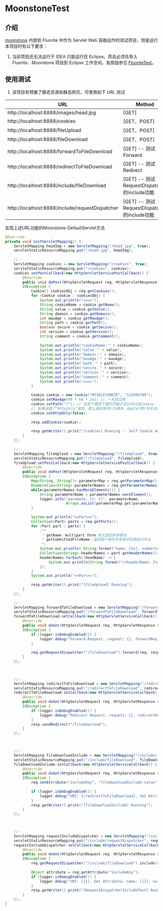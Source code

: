 # MoonstoneTest

## 介绍

[moonstone](https://gitee.com/azurite_y/moonstone) 内嵌到 Fluorite 中作为 Servlet Web 容器运作的测试项目，但是运行本项目时有以下要求：

1. 当前项目还无法运行于 IDEA 只能运行在 Eclipse。而且必须先导入 Fluorite、Moonstone 项目到 Eclipse 工作空间。其原因参见 [FluoriteTest](https://gitee.com/azurite_y/FluoriteTest)。

## 使用测试

1. 该项目有预置了静态资源和静态网页，可使用如下 URL 测试

| URL                                             | Method                                      |
| ----------------------------------------------- | ------------------------------------------- |
| http://localhost:8888/images/head.jpg           | [GET]                                       |
| http://localhost:8888/cookies                   | [GET、POST]                                 |
| http://localhost:8888/fileUpload                | [GET、POST]                                 |
| http://localhost:8888/fileDownload              | [GET、POST]                                 |
| http://localhost:8888/forwardToFileDownload     | [GET] -- 测试Forward                        |
| http://localhost:8888/redirectToFileDownload    | [GET] -- 测试Redirect                       |
| http://localhost:8888/include/fileDownload      | [GET] -- 测试RequestDispatcher的include功能 |
| http://localhost:8888/include/requestDispatcher | [GET] -- 测试RequestDispatcher的include功能 |


实现上述URL功能的Moonstone-DefaultServlet方法


```java
@Override
private void initServletMapping() {
    ServletMapping headImg = new ServletMapping("/head.jpg", true);
	servletStaticResourceMapping.put("/head.jpg", headImg);
		
	//--
	ServletMapping cookies = new ServletMapping("/cookies", true);
	servletStaticResourceMapping.put("/cookies", cookies);
	cookies.setPostCallback(new HttpServletServicePostCallback() {
		@Override
		public void doPost(HttpServletRequest req, HttpServletResponse resp) throws ServletException,
	    IOException {
			Cookie[] cookiesObj = req.getCookies();
			for (Cookie cookie : cookiesObj) {
				System.out.println("====");
				String cookieName = cookie.getName();
				String value = cookie.getValue();
				String domain = cookie.getDomain();
				int maxAge = cookie.getMaxAge();
				String path = cookie.getPath();
				boolean secure = cookie.getSecure();
				int version = cookie.getVersion();
				String comment = cookie.getComment();
	
				System.out.println("cookieName：" + cookieName);
				System.out.println("value：" + value);
				System.out.println("domain：" + domain);
				System.out.println("maxAge：" + maxAge);
				System.out.println("path：" + path);
				System.out.println("secure：" + secure);
				System.out.println("version：" + version);
				System.out.println("comment：" + comment);
				System.out.println("====");
			}
	
			Cookie cookie = new Cookie("MYSELFCOOKIE", "123456789");
			cookie.setMaxAge(60 * 60 * 24); // 一天后过期
			cookie.setPath("/"); // 在这个路径下面的页面才可以访问该Cookie
			// 如果设置了"HttpOnly"属性，那么通过程序(JS脚本、Applet等)将无法访问该Cookie
	        cookie.setHttpOnly(false);  
	        
			resp.addCookie(cookie);
	
			resp.getWriter().print("[cookies] Running -  Self Cookie Add");				
		}
	});
		
	//--
	ServletMapping fileUpload = new ServletMapping("/fileUpload", true);
	servletStaticResourceMapping.put("/fileUpload", fileUpload);
	fileUpload.setPostCallback(new HttpServletServicePostCallback() {
		@Override
		public void doPost(HttpServletRequest req, HttpServletResponse resp) throws ServletException,
	    IOException {
			Map<String, String[]> parameterMap = req.getParameterMap();
			Enumeration<String> parameterNames = req.getParameterNames();
			while(parameterNames.hasMoreElements()) {
				String parameterName = parameterNames.nextElement();
				logger.info("paramete. {}: {}", parameterName, 
	                        Arrays.asList(parameterMap.get(parameterName) ));
			}
				
			System.out.println("==Part==");
			Collection<Part> parts = req.getParts();
			for (Part part : parts) {
				/**
				 * getName：multipart form 形式返回的参数名
				 * getSubmittedFileName：返回客户端文件系统中的原始文件名
				 */
				System.out.println( String.format("name: [%s], submittedFileName: [%s], size: [%s], contentType：[%s]", part.getName(), part.getSubmittedFileName(), part.getSize(), part.getContentType()) );
				Collection<String> headerNames = part.getHeaderNames();
				headerNames.forEach((headName) -> {
					System.out.println(String.format("\theaderName: [%s], headValue: [%s]", headName, part.getHeaders(headName)));
				});
			}
			System.out.println("==Part==");
			
			resp.getWriter().print("[fileUpload] Running");				
		}
	});
		
	//--
	ServletMapping forwardToFileDownload = new ServletMapping("/forwardToFileDownload");
	servletStaticResourceMapping.put("/forwardToFileDownload", forwardToFileDownload);
	forwardToFileDownload.setCallback(new HttpServletServiceCallback() {
		@Override
		public void doGet(HttpServletRequest req, HttpServletResponse resp) throws ServletException,
	    IOException {
			if (logger.isDebugEnabled()) {
				logger.debug("Forward Request. request: {}, forwardReq: {}", req.getRequestURI(), "/fileDownload");
			}
	
			req.getRequestDispatcher("/fileDownload").forward(req, resp);				
		}
	});


​		
	//--
	ServletMapping redirectToFileDownload = new ServletMapping("/redirectToFileDownload");
	servletStaticResourceMapping.put("/redirectToFileDownload", redirectToFileDownload);
	redirectToFileDownload.setCallback(new HttpServletServiceCallback() {
		@Override
		public void doGet(HttpServletRequest req, HttpServletResponse resp) throws ServletException,
	    IOException {
			if (logger.isDebugEnabled()) {
				logger.debug("Redirect Request. request: {}, redirectReq: {}", req.getRequestURI(), "/fileDownload");
			}
			resp.sendRedirect("/fileDownload");				
		}
	});


​		
	//--
	ServletMapping fileDownloadInclude = new ServletMapping("/include/fileDownload");
	servletStaticResourceMapping.put("/include/fileDownload", fileDownloadInclude);
	fileDownloadInclude.setCallback(new HttpServletServiceCallback() {
		@Override
		public void doGet(HttpServletRequest req, HttpServletResponse resp) throws ServletException, 
	    IOException {
			req.setAttribute("includeKey", "fileDownloadInclude-value");
				
			if (logger.isDebugEnabled()) {
				logger.debug("URI: [/redirectToFileDownload], Set Attribute: [includeKey]");
			}
			resp.getWriter().print("[fileDownloadInclude] Running");				
		}
	});


​		
	//--
	ServletMapping requestIncludeDispatcher = new ServletMapping("/include/requestDispatcher");
	servletStaticResourceMapping.put("/include/requestDispatcher", requestIncludeDispatcher);
	requestIncludeDispatcher.setCallback(new HttpServletServiceCallback() {
		@Override
		public void doGet(HttpServletRequest req, HttpServletResponse resp) throws ServletException, 
	    IOException {
			req.getRequestDispatcher("/include/fileDownload").include(req, resp);
				
			Object attribute = req.getAttribute("includeKey");
			if (logger.isDebugEnabled()) {
				logger.debug("URI: [{}], Get Attribute. name: [{}], value: [{}]", req.getRequestURI(), "includeKey", attribute);
			}
			resp.getWriter().print("[RequestDispatcherIncludeTest] Running");				
		}
	});
}
```
